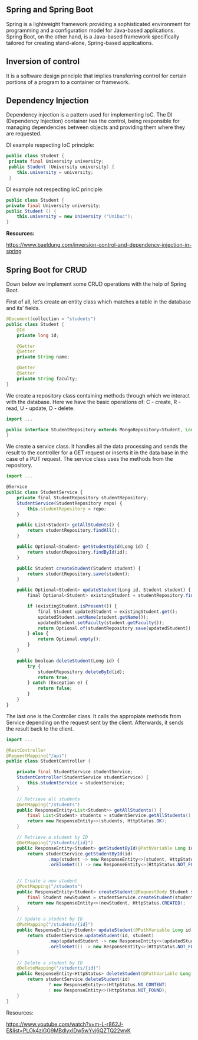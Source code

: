 ## Spring and Spring Boot

Spring is a lightweight framework providing a sophisticated environment for programming and a configuration model for Java-based applications. Spring Boot, on the other hand, is a Java-based framework specifically tailored for creating stand-alone, Spring-based applications.

## Inversion of control

It is a software design principle that implies transferring control for certain portions of a program to a container or framework.

## Dependency Injection

Dependency injection is a pattern used for implementing IoC. The DI (Dependency Injection) container has the control, being responsible for managing dependencies between objects and providing them where they are requested.

DI example respecting IoC principle:

```java
public class Student {
 private final University university;
 public Student (University university) {
    this.university = university;
 }
```

DI example not respecting IoC principle:

```java
public class Student {
private final University university;
public Student () {
    this.university = new University ("Unibuc");
}
```


**Resources:**

<https://www.baeldung.com/inversion-control-and-dependency-injection-in-spring>


## Spring Boot for CRUD

Down below we implement some CRUD operations with the help of Spring Boot.

First of all, let’s create an entity class which matches a table in the database and its’ fields.

```java
@Document(collection = "students")
public class Student {
    @Id
    private long id;

    @Getter
    @Setter
    private String name;

    @Getter
    @Setter
    private String faculty;
}
```


We create a repository class containing methods through which we interact with the database. Here we have the basic operations of: C - create, R - read, U - update, D - delete.

```java
import ...

public interface StudentRepository extends MongoRepository<Student, Long> {
}
```


We create a service class. It handles all the data processing and sends the result to the controller for a GET request or inserts it in the data base in the case of  a PUT request. The service class uses the methods from the repository.


```javascript
import ...

@Service
public class StudentService {
    private final StudentRepository studentRepository;
    StudentService(StudentRepository repo) {
        this.studentRepository = repo;
    }

    public List<Student> getAllStudents() {
        return studentRepository.findAll();
    }

    public Optional<Student> getStudentById(Long id) {
        return studentRepository.findById(id);
    }

    public Student createStudent(Student student) {
        return studentRepository.save(student);
    }

    public Optional<Student> updateStudent(Long id, Student student) {
        final Optional<Student> existingStudent = studentRepository.findById(id);

        if (existingStudent.isPresent()) {
            final Student updatedStudent = existingStudent.get();
            updatedStudent.setName(student.getName());
            updatedStudent.setFaculty(student.getFaculty());
            return Optional.of(studentRepository.save(updatedStudent));
        } else {
            return Optional.empty();
        }
    }

    public boolean deleteStudent(Long id) {
        try {
            studentRepository.deleteById(id);
            return true;
        } catch (Exception e) {
            return false;
        }
    }
}
```


The last one is the Controller class. It calls the appropiate methods from Service depending on the request sent by the client. Afterwards, it sends the result back to the client.

```java
import ...

@RestController
@RequestMapping("/api")
public class StudentController {

    private final StudentService studentService;
    StudentController(StudentService studentService) {
        this.studentService = studentService;
    }

    // Retrieve all students
    @GetMapping("/students")
    public ResponseEntity<List<Student>> getAllStudents() {
        final List<Student> students = studentService.getAllStudents();
        return new ResponseEntity<>(students, HttpStatus.OK);
    }

    // Retrieve a student by ID
    @GetMapping("/students/{id}")
    public ResponseEntity<Student> getStudentById(@PathVariable Long id) {
        return studentService.getStudentById(id)
                .map(student -> new ResponseEntity<>(student, HttpStatus.OK))
                .orElseGet(() -> new ResponseEntity<>(HttpStatus.NOT_FOUND));
    

    // Create a new student
    @PostMapping("/students")
    public ResponseEntity<Student> createStudent(@RequestBody Student student) {
        final Student newStudent = studentService.createStudent(student);
        return new ResponseEntity<>(newStudent, HttpStatus.CREATED);
    }

    // Update a student by ID
    @PutMapping("/students/{id}")
    public ResponseEntity<Student> updateStudent(@PathVariable Long id, @RequestBody Student student) {
        return studentService.updateStudent(id, student)
                .map(updatedStudent -> new ResponseEntity<>(updatedStudent, HttpStatus.OK))
                .orElseGet(() -> new ResponseEntity<>(HttpStatus.NOT_FOUND));
    }

    // Delete a student by ID
    @DeleteMapping("/students/{id}")
    public ResponseEntity<HttpStatus> deleteStudent(@PathVariable Long id) {
        return studentService.deleteStudent(id)
                ? new ResponseEntity<>(HttpStatus.NO_CONTENT)
                : new ResponseEntity<>(HttpStatus.NOT_FOUND);
    }
}
```

Resources:

<https://www.youtube.com/watch?v=m-L-r862J-E&list=PLOk4ziGG9MBdlyxIDw5wYvj6QZTQ22wvK>